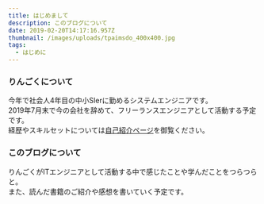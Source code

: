 ```yaml
---
title: はじめまして
description: このブログについて
date: 2019-02-20T14:17:16.957Z
thumbnail: /images/uploads/tpaimsdo_400x400.jpg
tags:
  - はじめに
---
```

### りんごくについて
今年で社会人4年目の中小SIerに勤めるシステムエンジニアです。<br />
2019年7月末で今の会社を辞めて、フリーランスエンジニアとして活動する予定です。<br />
経歴やスキルセットについては<a href="https://elated-blackwell-51e103.netlify.com/about/">自己紹介ページ</a>を御覧ください。

### このブログについて

りんごくがITエンジニアとして活動する中で感じたことや学んだことをつらつらと。<br />
また、読んだ書籍のご紹介や感想を書いていく予定です。 
